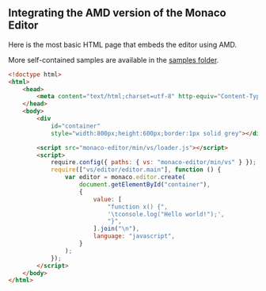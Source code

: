 ## Integrating the AMD version of the Monaco Editor

Here is the most basic HTML page that embeds the editor using AMD.

More self-contained samples are available in the [samples folder](../samples/).

```html
<!doctype html>
<html>
	<head>
		<meta content="text/html;charset=utf-8" http-equiv="Content-Type" />
	</head>
	<body>
		<div
			id="container"
			style="width:800px;height:600px;border:1px solid grey"></div>

		<script src="monaco-editor/min/vs/loader.js"></script>
		<script>
			require.config({ paths: { vs: "monaco-editor/min/vs" } });
			require(["vs/editor/editor.main"], function () {
				var editor = monaco.editor.create(
					document.getElementById("container"),
					{
						value: [
							"function x() {",
							'\tconsole.log("Hello world!");',
							"}",
						].join("\n"),
						language: "javascript",
					}
				);
			});
		</script>
	</body>
</html>
```
